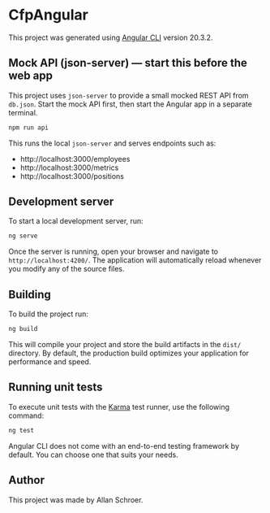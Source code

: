 # CfpAngular

This project was generated using [Angular CLI](https://github.com/angular/angular-cli) version 20.3.2.

## Mock API (json-server) — start this before the web app

This project uses `json-server` to provide a small mocked REST API from `db.json`. Start the mock API first, then start the Angular app in a separate terminal.

```cmd
npm run api
```

This runs the local `json-server` and serves endpoints such as:
- http://localhost:3000/employees
- http://localhost:3000/metrics
- http://localhost:3000/positions



## Development server

To start a local development server, run:

```bash
ng serve
```

Once the server is running, open your browser and navigate to `http://localhost:4200/`. The application will automatically reload whenever you modify any of the source files.

## Building

To build the project run:

```bash
ng build
```

This will compile your project and store the build artifacts in the `dist/` directory. By default, the production build optimizes your application for performance and speed.

## Running unit tests

To execute unit tests with the [Karma](https://karma-runner.github.io) test runner, use the following command:

```bash
ng test
```

Angular CLI does not come with an end-to-end testing framework by default. You can choose one that suits your needs.

## Author

This project was made by Allan Schroer.